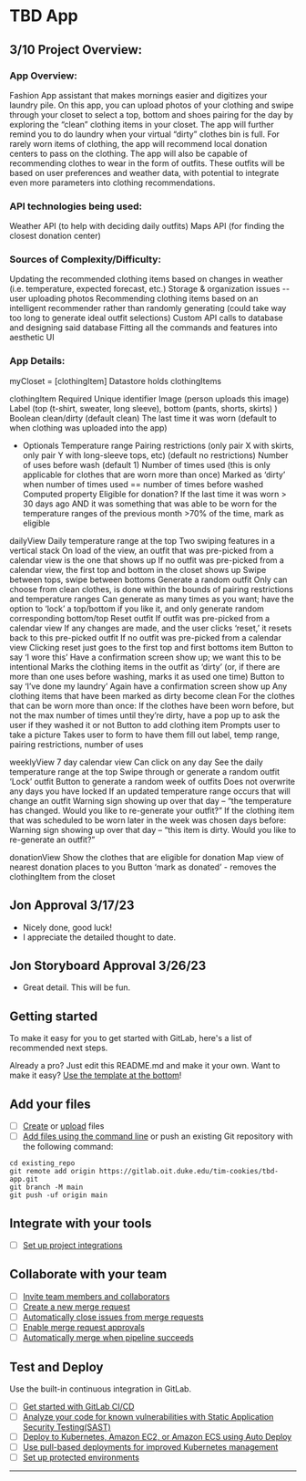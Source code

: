 # TBD App

## 3/10 Project Overview:

### App Overview:
Fashion App assistant that makes mornings easier and digitizes your laundry pile. On this app, you can upload photos of your clothing and swipe through your closet to select a top, bottom and shoes pairing for the day by exploring the “clean” clothing items in your closet. The app will further remind you to do laundry when your virtual “dirty” clothes bin is full. For rarely worn items of clothing, the app will recommend local donation centers to pass on the clothing. The app will also be capable of recommending clothes to wear in the form of outfits. These outfits will be based on user preferences and weather data, with potential to integrate even more parameters into clothing recommendations.

### API technologies being used:
Weather API (to help with deciding daily outfits)
Maps API (for finding the closest donation center)

### Sources of Complexity/Difficulty:
Updating the recommended clothing items based on changes in weather (i.e. temperature, expected forecast, etc.)
Storage & organization issues -- user uploading photos 
Recommending clothing items based on an intelligent recommender rather than randomly generating (could take way too long to generate ideal outfit selections)
Custom API calls to database and designing said database
Fitting all the commands and features into aesthetic UI


### App Details:
myCloset = [clothingItem]
Datastore holds clothingItems

clothingItem
Required
Unique identifier
Image (person uploads this image)
Label (top (t-shirt, sweater, long sleeve), bottom (pants, shorts, skirts) )
Boolean clean/dirty (default clean)
The last time it was worn (default to when clothing was uploaded into the app)
- Optionals
Temperature range 
Pairing restrictions (only pair X with skirts, only pair Y with long-sleeve tops, etc) (default no restrictions)
Number of uses before wash (default 1)
Number of times used (this is only applicable for clothes that are worn more than once)
Marked as ‘dirty’ when number of times used == number of times before washed
Computed property
Eligible for donation?
If the last time it was worn > 30 days ago AND it was something that was able to be worn for the temperature ranges of the previous month >70% of the time, mark as eligible

dailyView
Daily temperature range at the top
Two swiping features in a vertical stack
On load of the view, an outfit that was pre-picked from a calendar view is the one that shows up
If no outfit was pre-picked from a calendar view, the first top and bottom in the closet shows up
Swipe between tops, swipe between bottoms
Generate a random outfit
Only can choose from clean clothes, is done within the bounds of pairing restrictions and temperature ranges
Can generate as many times as you want; have the option to ‘lock’ a top/bottom if you like it, and only generate random corresponding bottom/top
Reset outfit
If outfit was pre-picked from a calendar view
If any changes are made, and the user clicks ‘reset,’ it resets back to this pre-picked outfit
If no outfit was pre-picked from a calendar view
Clicking reset just goes to the first top and first bottoms item
Button to say ‘I wore this’
Have a confirmation screen show up; we want this to be intentional
Marks the clothing items in the outfit as ‘dirty’ (or, if there are more than one uses before washing, marks it as used one time)
Button to say ‘I’ve done my laundry’
Again have a confirmation screen show up
Any clothing items that have been marked as dirty become clean
For the clothes that can be worn more than once:
If the clothes have been worn before, but not the max number of times until they’re dirty, have a pop up to ask the user if they washed it or not
Button to add clothing item
Prompts user to take a picture
Takes user to form to have them fill out label, temp range, pairing restrictions, number of uses

weeklyView
7 day calendar view
Can click on any day
See the daily temperature range at the top
Swipe through or generate a random outfit
‘Lock’ outfit
Button to generate a random week of outfits
Does not overwrite any days you have locked
If an updated temperature range occurs that will change an outfit
Warning sign showing up over that day – “the temperature has changed. Would you like to re-generate your outfit?”
If the clothing item that was scheduled to be worn later in the week was chosen days before:
Warning sign showing up over that day – “this item is dirty. Would you like to re-generate an outfit?”

donationView
Show the clothes that are eligible for donation
Map view of nearest donation places to you
Button ‘mark as donated’ - removes the clothingItem from the closet

## Jon Approval 3/17/23
* Nicely done, good luck!
* I appreciate the detailed thought to date.

## Jon Storyboard Approval 3/26/23
* Great detail. This will be fun.

## Getting started

To make it easy for you to get started with GitLab, here's a list of recommended next steps.

Already a pro? Just edit this README.md and make it your own. Want to make it easy? [Use the template at the bottom](#editing-this-readme)!

## Add your files

- [ ] [Create](https://docs.gitlab.com/ee/user/project/repository/web_editor.html#create-a-file) or [upload](https://docs.gitlab.com/ee/user/project/repository/web_editor.html#upload-a-file) files
- [ ] [Add files using the command line](https://docs.gitlab.com/ee/gitlab-basics/add-file.html#add-a-file-using-the-command-line) or push an existing Git repository with the following command:

```
cd existing_repo
git remote add origin https://gitlab.oit.duke.edu/tim-cookies/tbd-app.git
git branch -M main
git push -uf origin main
```

## Integrate with your tools

- [ ] [Set up project integrations](https://gitlab.oit.duke.edu/tim-cookies/tbd-app/-/settings/integrations)

## Collaborate with your team

- [ ] [Invite team members and collaborators](https://docs.gitlab.com/ee/user/project/members/)
- [ ] [Create a new merge request](https://docs.gitlab.com/ee/user/project/merge_requests/creating_merge_requests.html)
- [ ] [Automatically close issues from merge requests](https://docs.gitlab.com/ee/user/project/issues/managing_issues.html#closing-issues-automatically)
- [ ] [Enable merge request approvals](https://docs.gitlab.com/ee/user/project/merge_requests/approvals/)
- [ ] [Automatically merge when pipeline succeeds](https://docs.gitlab.com/ee/user/project/merge_requests/merge_when_pipeline_succeeds.html)

## Test and Deploy

Use the built-in continuous integration in GitLab.

- [ ] [Get started with GitLab CI/CD](https://docs.gitlab.com/ee/ci/quick_start/index.html)
- [ ] [Analyze your code for known vulnerabilities with Static Application Security Testing(SAST)](https://docs.gitlab.com/ee/user/application_security/sast/)
- [ ] [Deploy to Kubernetes, Amazon EC2, or Amazon ECS using Auto Deploy](https://docs.gitlab.com/ee/topics/autodevops/requirements.html)
- [ ] [Use pull-based deployments for improved Kubernetes management](https://docs.gitlab.com/ee/user/clusters/agent/)
- [ ] [Set up protected environments](https://docs.gitlab.com/ee/ci/environments/protected_environments.html)

***
